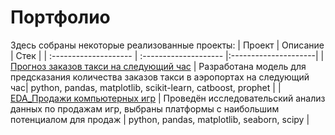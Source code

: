# Портфолио

Здесь собраны некоторые реализованные проекты: 
| Проект | Описание | Стек |
| :-------------------- | :-------------------- |:---------------------|
| [Прогноз заказов такси на следующий час](https://github.com/tasvil/Portfolio/tree/main/Taxi_orders_forecast) | Разработана модель для предсказания количества заказов такси в аэропортах на следующий час| python, pandas, matplotlib, scikit-learn, catboost, prophet |
| [EDA_Продажи компьютерных игр](https://github.com/tasvil/Portfolio/tree/main/EDA_Computer_games_sales) | Проведён исследовательский анализ данных по продажам игр, выбраны платформы с наибольшим потенциалом для продаж | python, pandas, matplotlib, seaborn, scipy |
